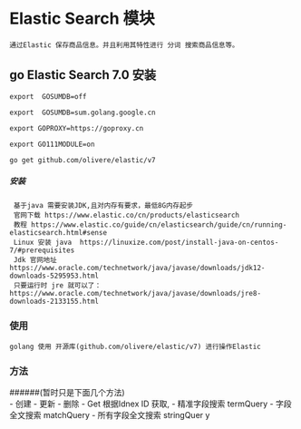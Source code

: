 # Elastic Search 模块
    通过Elastic 保存商品信息。并且利用其特性进行 分词 搜索商品信息等。
## go  Elastic Search 7.0 安装
    export  GOSUMDB=off
    
    export  GOSUMDB=sum.golang.google.cn
    
    export GOPROXY=https://goproxy.cn
    
    export GO111MODULE=on
    
    go get github.com/olivere/elastic/v7

#####  安装
     基于java 需要安装JDK,且对内存有要求，最低8G内存起步
     官网下载 https://www.elastic.co/cn/products/elasticsearch
     教程 https://www.elastic.co/guide/cn/elasticsearch/guide/cn/running-elasticsearch.html#sense
     Linux 安装 java  https://linuxize.com/post/install-java-on-centos-7/#prerequisites
     Jdk 官网地址 https://www.oracle.com/technetwork/java/javase/downloads/jdk12-downloads-5295953.html
     只要运行时 jre 就可以了： https://www.oracle.com/technetwork/java/javase/downloads/jre8-downloads-2133155.html

### 使用
    golang 使用 开源库(github.com/olivere/elastic/v7) 进行操作Elastic
    
### 方法 
######(暂时只是下面几个方法)    
    - 创建
    - 更新
    - 删除
    - Get 根据Idnex ID 获取, 
    - 精准字段搜索 termQuery
    - 字段全文搜索 matchQuery
    - 所有字段全文搜索 stringQuer   y